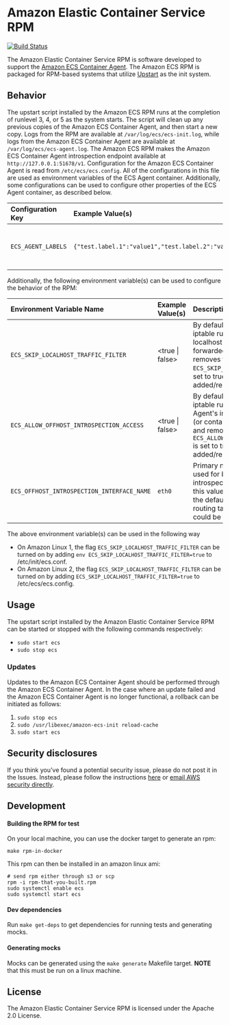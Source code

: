 # Amazon Elastic Container Service RPM

[![Build Status](https://travis-ci.org/aws/amazon-ecs-init.svg?branch=master)](https://travis-ci.org/aws/amazon-ecs-init)

The Amazon Elastic Container Service RPM is software developed to support the [Amazon ECS Container
Agent](http://github.com/aws/amazon-ecs-agent).  The Amazon ECS RPM is packaged for RPM-based systems that utilize
[Upstart](http://upstart.ubuntu.com) as the init system.

## Behavior
The upstart script installed by the Amazon ECS RPM runs at the completion of runlevel 3, 4, or 5 as the system starts.
The script will clean up any previous copies of the Amazon ECS Container Agent, and then start a new copy.  Logs from
the RPM are available at `/var/log/ecs/ecs-init.log`, while logs from the Amazon ECS Container Agent are available at
`/var/log/ecs/ecs-agent.log`.  The Amazon ECS RPM makes the Amazon ECS Container Agent introspection endpoint available
at `http://127.0.0.1:51678/v1`.  Configuration for the Amazon ECS Container Agent is read from `/etc/ecs/ecs.config`.
All of the configurations in this file are used as environment variables of the ECS Agent container. Additionally, some
configurations can be used to configure other properties of the ECS Agent container, as described below.

| Configuration Key | Example Value(s)            | Description | Default value |
|:----------------|:----------------------------|:------------|:-----------------------|
| `ECS_AGENT_LABELS` | `{"test.label.1":"value1","test.label.2":"value2"}` | The labels to add to the ECS Agent container. | |

Additionally, the following environment variable(s) can be used to configure the behavior of the RPM:

| Environment Variable Name | Example Value(s)            | Description | Default value |
|:----------------|:----------------------------|:------------|:-----------------------|
| `ECS_SKIP_LOCALHOST_TRAFFIC_FILTER` | &lt;true &#124; false&gt; | By default, the ecs-init service adds an iptable rule to drop non-local packets to localhost if they're not part of an existing forwarded connection or DNAT, and removes the rule upon stop. If `ECS_SKIP_LOCALHOST_TRAFFIC_FILTER` is set to true, this rule will not be added/removed. | false |
| `ECS_ALLOW_OFFHOST_INTROSPECTION_ACCESS` | &lt;true &#124; false&gt; | By default, the ecs-init service adds an iptable rule to block access to ECS Agent's introspection port from off-host (or containers in awsvpc network mode), and removes the rule upon stop. If `ECS_ALLOW_OFFHOST_INTROSPECTION_ACCESS` is set to true, this rule will not be added/removed. | false |
| `ECS_OFFHOST_INTROSPECTION_INTERFACE_NAME` | `eth0` | Primary network interface name to be used for blocking offhost agent introspection port access. By default, this value is the interface that handles the default route (`0.0.0.0/0`) in kernel routing table (`/proc/net/route`). If none could be found, we fall back to `eth0` | - (Resolved at runtime) |

The above environment variable(s) can be used in the following way
- On Amazon Linux 1, the flag `ECS_SKIP_LOCALHOST_TRAFFIC_FILTER` can be turned on by adding `env ECS_SKIP_LOCALHOST_TRAFFIC_FILTER=true` to /etc/init/ecs.conf.
- On Amazon Linux 2, the flag `ECS_SKIP_LOCALHOST_TRAFFIC_FILTER` can be turned on by adding `ECS_SKIP_LOCALHOST_TRAFFIC_FILTER=true` to /etc/ecs/ecs.config.

## Usage
The upstart script installed by the Amazon Elastic Container Service RPM can be started or stopped with the following commands respectively:

* `sudo start ecs`
* `sudo stop ecs`

### Updates
Updates to the Amazon ECS Container Agent should be performed through the Amazon ECS Container Agent.  In the case where
an update failed and the Amazon ECS Container Agent is no longer functional, a rollback can be initiated as follows:

1. `sudo stop ecs`
2. `sudo /usr/libexec/amazon-ecs-init reload-cache`
3. `sudo start ecs`

## Security disclosures
If you think you’ve found a potential security issue, please do not post it in the Issues.  Instead, please follow the instructions [here](https://aws.amazon.com/security/vulnerability-reporting/) or [email AWS security directly](mailto:aws-security@amazon.com).

## Development

#### Building the RPM for test

On your local machine, you can use the docker target to generate an rpm:

```
make rpm-in-docker
```

This rpm can then be installed in an amazon linux ami:

```
# send rpm either through s3 or scp
rpm -i rpm-that-you-built.rpm
sudo systemctl enable ecs
sudo systemctl start ecs
```

#### Dev dependencies

Run `make get-deps` to get dependencies for running tests and generating mocks.

#### Generating mocks

Mocks can be generated using the `make generate` Makefile target. **NOTE** that this must be run on a linux machine.

## License

The Amazon Elastic Container Service RPM is licensed under the Apache 2.0 License.
